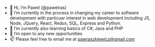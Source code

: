 - 👋 Hi, I’m Pawel (@pawelras)
- 👀 I’m currently in the process in changing my career to software development with particuar interest in web development including JS, Node, JQuery, React, Redux, SQL, Express and Python.
- 🌱 I’m currently also learning basics of C#, Java and PHP
- 💞️ I’m open to any new opportunities
- 📫 Please feel free to email me at pawraszkiewicz@gmail.com
